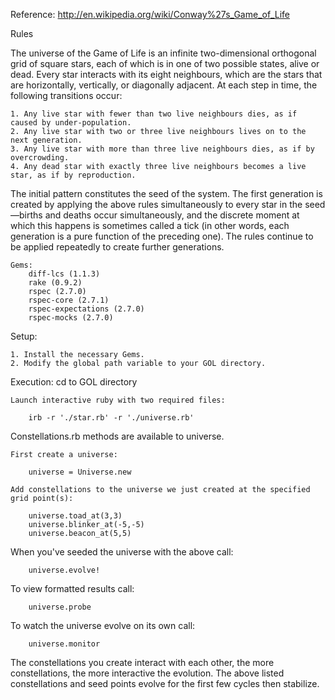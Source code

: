 Reference: http://en.wikipedia.org/wiki/Conway%27s_Game_of_Life

Rules

The universe of the Game of Life is an infinite two-dimensional orthogonal grid of square stars, each of which is in one of two possible states, alive or dead. Every star interacts with its eight neighbours, which are the stars that are horizontally, vertically, or diagonally adjacent. At each step in time, the following transitions occur:

    1. Any live star with fewer than two live neighbours dies, as if caused by under-population.
    2. Any live star with two or three live neighbours lives on to the next generation.
    3. Any live star with more than three live neighbours dies, as if by overcrowding.
    4. Any dead star with exactly three live neighbours becomes a live star, as if by reproduction.

The initial pattern constitutes the seed of the system. The first generation is created by applying the above rules simultaneously to every star in the seed—births and deaths occur simultaneously, and the discrete moment at which this happens is sometimes called a tick (in other words, each generation is a pure function of the preceding one). The rules continue to be applied repeatedly to create further generations.



	Gems:
		diff-lcs (1.1.3)
		rake (0.9.2)
		rspec (2.7.0)
		rspec-core (2.7.1)
		rspec-expectations (2.7.0)
		rspec-mocks (2.7.0)


Setup:

	1. Install the necessary Gems.
	2. Modify the global path variable to your GOL directory.

Execution:
cd to GOL directory
	
	Launch interactive ruby with two required files:
		
		irb -r './star.rb' -r './universe.rb'

Constellations.rb methods are available to universe.

	First create a universe:

		universe = Universe.new

	Add constellations to the universe we just created at the specified grid point(s):

		universe.toad_at(3,3)
		universe.blinker_at(-5,-5)
		universe.beacon_at(5,5)

When you've seeded the universe with the above call:

		universe.evolve!

To view formatted results call:

		universe.probe

To watch the universe evolve on its own call:

		universe.monitor
		
The constellations you create interact with each other, the more constellations, the more interactive the evolution.
The above listed constellations and seed points evolve for the first few cycles then stabilize. 